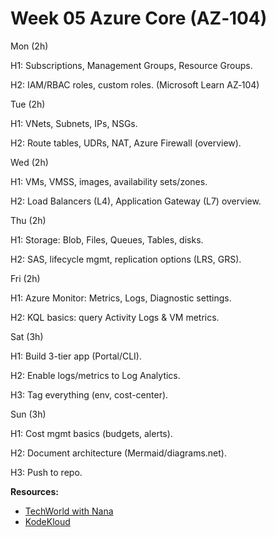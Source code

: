 # Week 05  Azure Core (AZ‑104)

Mon (2h)

H1: Subscriptions, Management Groups, Resource Groups.

H2: IAM/RBAC roles, custom roles. (Microsoft Learn AZ‑104)

Tue (2h)

H1: VNets, Subnets, IPs, NSGs.

H2: Route tables, UDRs, NAT, Azure Firewall (overview).

Wed (2h)

H1: VMs, VMSS, images, availability sets/zones.

H2: Load Balancers (L4), Application Gateway (L7) overview.

Thu (2h)

H1: Storage: Blob, Files, Queues, Tables, disks.

H2: SAS, lifecycle mgmt, replication options (LRS, GRS).

Fri (2h)

H1: Azure Monitor: Metrics, Logs, Diagnostic settings.

H2: KQL basics: query Activity Logs & VM metrics.

Sat (3h)

H1: Build 3-tier app (Portal/CLI).

H2: Enable logs/metrics to Log Analytics.

H3: Tag everything (env, cost-center).

Sun (3h)

H1: Cost mgmt basics (budgets, alerts).

H2: Document architecture (Mermaid/diagrams.net).

H3: Push to repo.

**Resources:**
- [TechWorld with Nana](https://www.youtube.com/c/TechWorldwithNana)
- [KodeKloud](https://kodekloud.com/)
